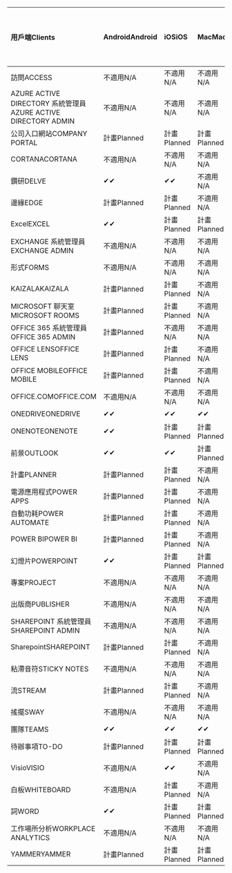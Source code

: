 <!-- This file is generated automatically. Changes made to this file will be overwritten.-->
|<span data-ttu-id="98e53-101">用戶端</span><span class="sxs-lookup"><span data-stu-id="98e53-101">Clients</span></span>|<span data-ttu-id="98e53-102">Android</span><span class="sxs-lookup"><span data-stu-id="98e53-102">Android</span></span>|<span data-ttu-id="98e53-103">iOS</span><span class="sxs-lookup"><span data-stu-id="98e53-103">iOS</span></span>|<span data-ttu-id="98e53-104">Mac</span><span class="sxs-lookup"><span data-stu-id="98e53-104">Mac</span></span>|<span data-ttu-id="98e53-105">Windows 10</span><span class="sxs-lookup"><span data-stu-id="98e53-105">Windows 10</span></span><br><span data-ttu-id="98e53-106">桌上型電腦</span><span class="sxs-lookup"><span data-stu-id="98e53-106">Desktop</span></span>|<span data-ttu-id="98e53-107">Windows 10</span><span class="sxs-lookup"><span data-stu-id="98e53-107">Windows 10</span></span><br><span data-ttu-id="98e53-108">新式應用程式</span><span class="sxs-lookup"><span data-stu-id="98e53-108">Modern Apps</span></span>|
|:-|:-|:-|:-|:-|:-|
|<span data-ttu-id="98e53-109">訪問</span><span class="sxs-lookup"><span data-stu-id="98e53-109">ACCESS</span></span>|<span data-ttu-id="98e53-110">不適用</span><span class="sxs-lookup"><span data-stu-id="98e53-110">N/A</span></span>|<span data-ttu-id="98e53-111">不適用</span><span class="sxs-lookup"><span data-stu-id="98e53-111">N/A</span></span>|<span data-ttu-id="98e53-112">不適用</span><span class="sxs-lookup"><span data-stu-id="98e53-112">N/A</span></span>|<span data-ttu-id="98e53-113">計畫</span><span class="sxs-lookup"><span data-stu-id="98e53-113">Planned</span></span>|<span data-ttu-id="98e53-114">不適用</span><span class="sxs-lookup"><span data-stu-id="98e53-114">N/A</span></span>|
|<span data-ttu-id="98e53-115">AZURE ACTIVE DIRECTORY 系統管理員</span><span class="sxs-lookup"><span data-stu-id="98e53-115">AZURE ACTIVE DIRECTORY ADMIN</span></span>|<span data-ttu-id="98e53-116">不適用</span><span class="sxs-lookup"><span data-stu-id="98e53-116">N/A</span></span>|<span data-ttu-id="98e53-117">不適用</span><span class="sxs-lookup"><span data-stu-id="98e53-117">N/A</span></span>|<span data-ttu-id="98e53-118">不適用</span><span class="sxs-lookup"><span data-stu-id="98e53-118">N/A</span></span>|<span data-ttu-id="98e53-119">計畫</span><span class="sxs-lookup"><span data-stu-id="98e53-119">Planned</span></span>|<span data-ttu-id="98e53-120">不適用</span><span class="sxs-lookup"><span data-stu-id="98e53-120">N/A</span></span>|
|<span data-ttu-id="98e53-121">公司入口網站</span><span class="sxs-lookup"><span data-stu-id="98e53-121">COMPANY PORTAL</span></span>|<span data-ttu-id="98e53-122">計畫</span><span class="sxs-lookup"><span data-stu-id="98e53-122">Planned</span></span>|<span data-ttu-id="98e53-123">計畫</span><span class="sxs-lookup"><span data-stu-id="98e53-123">Planned</span></span>|<span data-ttu-id="98e53-124">計畫</span><span class="sxs-lookup"><span data-stu-id="98e53-124">Planned</span></span>|<span data-ttu-id="98e53-125">不適用</span><span class="sxs-lookup"><span data-stu-id="98e53-125">N/A</span></span>|<span data-ttu-id="98e53-126">計畫</span><span class="sxs-lookup"><span data-stu-id="98e53-126">Planned</span></span>|
|<span data-ttu-id="98e53-127">CORTANA</span><span class="sxs-lookup"><span data-stu-id="98e53-127">CORTANA</span></span>|<span data-ttu-id="98e53-128">不適用</span><span class="sxs-lookup"><span data-stu-id="98e53-128">N/A</span></span>|<span data-ttu-id="98e53-129">不適用</span><span class="sxs-lookup"><span data-stu-id="98e53-129">N/A</span></span>|<span data-ttu-id="98e53-130">不適用</span><span class="sxs-lookup"><span data-stu-id="98e53-130">N/A</span></span>|<span data-ttu-id="98e53-131">不適用</span><span class="sxs-lookup"><span data-stu-id="98e53-131">N/A</span></span>|<span data-ttu-id="98e53-132">計畫</span><span class="sxs-lookup"><span data-stu-id="98e53-132">Planned</span></span>|
|<span data-ttu-id="98e53-133">鑽研</span><span class="sxs-lookup"><span data-stu-id="98e53-133">DELVE</span></span>|<span data-ttu-id="98e53-134">✔</span><span class="sxs-lookup"><span data-stu-id="98e53-134">✔</span></span>|<span data-ttu-id="98e53-135">✔</span><span class="sxs-lookup"><span data-stu-id="98e53-135">✔</span></span>|<span data-ttu-id="98e53-136">不適用</span><span class="sxs-lookup"><span data-stu-id="98e53-136">N/A</span></span>|<span data-ttu-id="98e53-137">不適用</span><span class="sxs-lookup"><span data-stu-id="98e53-137">N/A</span></span>|<span data-ttu-id="98e53-138">不適用</span><span class="sxs-lookup"><span data-stu-id="98e53-138">N/A</span></span>|
|<span data-ttu-id="98e53-139">邊緣</span><span class="sxs-lookup"><span data-stu-id="98e53-139">EDGE</span></span>|<span data-ttu-id="98e53-140">計畫</span><span class="sxs-lookup"><span data-stu-id="98e53-140">Planned</span></span>|<span data-ttu-id="98e53-141">計畫</span><span class="sxs-lookup"><span data-stu-id="98e53-141">Planned</span></span>|<span data-ttu-id="98e53-142">不適用</span><span class="sxs-lookup"><span data-stu-id="98e53-142">N/A</span></span>|<span data-ttu-id="98e53-143">計畫</span><span class="sxs-lookup"><span data-stu-id="98e53-143">Planned</span></span>|<span data-ttu-id="98e53-144">不適用</span><span class="sxs-lookup"><span data-stu-id="98e53-144">N/A</span></span>|
|<span data-ttu-id="98e53-145">Excel</span><span class="sxs-lookup"><span data-stu-id="98e53-145">EXCEL</span></span>|<span data-ttu-id="98e53-146">✔</span><span class="sxs-lookup"><span data-stu-id="98e53-146">✔</span></span>|<span data-ttu-id="98e53-147">計畫</span><span class="sxs-lookup"><span data-stu-id="98e53-147">Planned</span></span>|<span data-ttu-id="98e53-148">計畫</span><span class="sxs-lookup"><span data-stu-id="98e53-148">Planned</span></span>|<span data-ttu-id="98e53-149">計畫</span><span class="sxs-lookup"><span data-stu-id="98e53-149">Planned</span></span>|<span data-ttu-id="98e53-150">不適用</span><span class="sxs-lookup"><span data-stu-id="98e53-150">N/A</span></span>|
|<span data-ttu-id="98e53-151">EXCHANGE 系統管理員</span><span class="sxs-lookup"><span data-stu-id="98e53-151">EXCHANGE ADMIN</span></span>|<span data-ttu-id="98e53-152">不適用</span><span class="sxs-lookup"><span data-stu-id="98e53-152">N/A</span></span>|<span data-ttu-id="98e53-153">不適用</span><span class="sxs-lookup"><span data-stu-id="98e53-153">N/A</span></span>|<span data-ttu-id="98e53-154">不適用</span><span class="sxs-lookup"><span data-stu-id="98e53-154">N/A</span></span>|<span data-ttu-id="98e53-155">✔</span><span class="sxs-lookup"><span data-stu-id="98e53-155">✔</span></span>|<span data-ttu-id="98e53-156">不適用</span><span class="sxs-lookup"><span data-stu-id="98e53-156">N/A</span></span>|
|<span data-ttu-id="98e53-157">形式</span><span class="sxs-lookup"><span data-stu-id="98e53-157">FORMS</span></span>|<span data-ttu-id="98e53-158">不適用</span><span class="sxs-lookup"><span data-stu-id="98e53-158">N/A</span></span>|<span data-ttu-id="98e53-159">不適用</span><span class="sxs-lookup"><span data-stu-id="98e53-159">N/A</span></span>|<span data-ttu-id="98e53-160">不適用</span><span class="sxs-lookup"><span data-stu-id="98e53-160">N/A</span></span>|<span data-ttu-id="98e53-161">不適用</span><span class="sxs-lookup"><span data-stu-id="98e53-161">N/A</span></span>|<span data-ttu-id="98e53-162">不適用</span><span class="sxs-lookup"><span data-stu-id="98e53-162">N/A</span></span>|
|<span data-ttu-id="98e53-163">KAIZALA</span><span class="sxs-lookup"><span data-stu-id="98e53-163">KAIZALA</span></span>|<span data-ttu-id="98e53-164">計畫</span><span class="sxs-lookup"><span data-stu-id="98e53-164">Planned</span></span>|<span data-ttu-id="98e53-165">計畫</span><span class="sxs-lookup"><span data-stu-id="98e53-165">Planned</span></span>|<span data-ttu-id="98e53-166">不適用</span><span class="sxs-lookup"><span data-stu-id="98e53-166">N/A</span></span>|<span data-ttu-id="98e53-167">不適用</span><span class="sxs-lookup"><span data-stu-id="98e53-167">N/A</span></span>|<span data-ttu-id="98e53-168">不適用</span><span class="sxs-lookup"><span data-stu-id="98e53-168">N/A</span></span>|
|<span data-ttu-id="98e53-169">MICROSOFT 聊天室</span><span class="sxs-lookup"><span data-stu-id="98e53-169">MICROSOFT ROOMS</span></span>|<span data-ttu-id="98e53-170">計畫</span><span class="sxs-lookup"><span data-stu-id="98e53-170">Planned</span></span>|<span data-ttu-id="98e53-171">計畫</span><span class="sxs-lookup"><span data-stu-id="98e53-171">Planned</span></span>|<span data-ttu-id="98e53-172">不適用</span><span class="sxs-lookup"><span data-stu-id="98e53-172">N/A</span></span>|<span data-ttu-id="98e53-173">不適用</span><span class="sxs-lookup"><span data-stu-id="98e53-173">N/A</span></span>|<span data-ttu-id="98e53-174">不適用</span><span class="sxs-lookup"><span data-stu-id="98e53-174">N/A</span></span>|
|<span data-ttu-id="98e53-175">OFFICE 365 系統管理員</span><span class="sxs-lookup"><span data-stu-id="98e53-175">OFFICE 365 ADMIN</span></span>|<span data-ttu-id="98e53-176">計畫</span><span class="sxs-lookup"><span data-stu-id="98e53-176">Planned</span></span>|<span data-ttu-id="98e53-177">不適用</span><span class="sxs-lookup"><span data-stu-id="98e53-177">N/A</span></span>|<span data-ttu-id="98e53-178">不適用</span><span class="sxs-lookup"><span data-stu-id="98e53-178">N/A</span></span>|<span data-ttu-id="98e53-179">不適用</span><span class="sxs-lookup"><span data-stu-id="98e53-179">N/A</span></span>|<span data-ttu-id="98e53-180">不適用</span><span class="sxs-lookup"><span data-stu-id="98e53-180">N/A</span></span>|
|<span data-ttu-id="98e53-181">OFFICE LENS</span><span class="sxs-lookup"><span data-stu-id="98e53-181">OFFICE LENS</span></span>|<span data-ttu-id="98e53-182">計畫</span><span class="sxs-lookup"><span data-stu-id="98e53-182">Planned</span></span>|<span data-ttu-id="98e53-183">計畫</span><span class="sxs-lookup"><span data-stu-id="98e53-183">Planned</span></span>|<span data-ttu-id="98e53-184">不適用</span><span class="sxs-lookup"><span data-stu-id="98e53-184">N/A</span></span>|<span data-ttu-id="98e53-185">不適用</span><span class="sxs-lookup"><span data-stu-id="98e53-185">N/A</span></span>|<span data-ttu-id="98e53-186">不適用</span><span class="sxs-lookup"><span data-stu-id="98e53-186">N/A</span></span>|
|<span data-ttu-id="98e53-187">OFFICE MOBILE</span><span class="sxs-lookup"><span data-stu-id="98e53-187">OFFICE MOBILE</span></span>|<span data-ttu-id="98e53-188">計畫</span><span class="sxs-lookup"><span data-stu-id="98e53-188">Planned</span></span>|<span data-ttu-id="98e53-189">計畫</span><span class="sxs-lookup"><span data-stu-id="98e53-189">Planned</span></span>|<span data-ttu-id="98e53-190">不適用</span><span class="sxs-lookup"><span data-stu-id="98e53-190">N/A</span></span>|<span data-ttu-id="98e53-191">不適用</span><span class="sxs-lookup"><span data-stu-id="98e53-191">N/A</span></span>|<span data-ttu-id="98e53-192">不適用</span><span class="sxs-lookup"><span data-stu-id="98e53-192">N/A</span></span>|
|<span data-ttu-id="98e53-193">OFFICE.COM</span><span class="sxs-lookup"><span data-stu-id="98e53-193">OFFICE.COM</span></span>|<span data-ttu-id="98e53-194">不適用</span><span class="sxs-lookup"><span data-stu-id="98e53-194">N/A</span></span>|<span data-ttu-id="98e53-195">不適用</span><span class="sxs-lookup"><span data-stu-id="98e53-195">N/A</span></span>|<span data-ttu-id="98e53-196">不適用</span><span class="sxs-lookup"><span data-stu-id="98e53-196">N/A</span></span>|<span data-ttu-id="98e53-197">不適用</span><span class="sxs-lookup"><span data-stu-id="98e53-197">N/A</span></span>|<span data-ttu-id="98e53-198">計畫</span><span class="sxs-lookup"><span data-stu-id="98e53-198">Planned</span></span>|
|<span data-ttu-id="98e53-199">ONEDRIVE</span><span class="sxs-lookup"><span data-stu-id="98e53-199">ONEDRIVE</span></span>|<span data-ttu-id="98e53-200">✔</span><span class="sxs-lookup"><span data-stu-id="98e53-200">✔</span></span>|<span data-ttu-id="98e53-201">✔</span><span class="sxs-lookup"><span data-stu-id="98e53-201">✔</span></span>|<span data-ttu-id="98e53-202">✔</span><span class="sxs-lookup"><span data-stu-id="98e53-202">✔</span></span>|<span data-ttu-id="98e53-203">✔</span><span class="sxs-lookup"><span data-stu-id="98e53-203">✔</span></span>|<span data-ttu-id="98e53-204">計畫</span><span class="sxs-lookup"><span data-stu-id="98e53-204">Planned</span></span>|
|<span data-ttu-id="98e53-205">ONENOTE</span><span class="sxs-lookup"><span data-stu-id="98e53-205">ONENOTE</span></span>|<span data-ttu-id="98e53-206">✔</span><span class="sxs-lookup"><span data-stu-id="98e53-206">✔</span></span>|<span data-ttu-id="98e53-207">計畫</span><span class="sxs-lookup"><span data-stu-id="98e53-207">Planned</span></span>|<span data-ttu-id="98e53-208">計畫</span><span class="sxs-lookup"><span data-stu-id="98e53-208">Planned</span></span>|<span data-ttu-id="98e53-209">計畫</span><span class="sxs-lookup"><span data-stu-id="98e53-209">Planned</span></span>|<span data-ttu-id="98e53-210">計畫</span><span class="sxs-lookup"><span data-stu-id="98e53-210">Planned</span></span>|
|<span data-ttu-id="98e53-211">前景</span><span class="sxs-lookup"><span data-stu-id="98e53-211">OUTLOOK</span></span>|<span data-ttu-id="98e53-212">✔</span><span class="sxs-lookup"><span data-stu-id="98e53-212">✔</span></span>|<span data-ttu-id="98e53-213">✔</span><span class="sxs-lookup"><span data-stu-id="98e53-213">✔</span></span>|<span data-ttu-id="98e53-214">計畫</span><span class="sxs-lookup"><span data-stu-id="98e53-214">Planned</span></span>|<span data-ttu-id="98e53-215">計畫</span><span class="sxs-lookup"><span data-stu-id="98e53-215">Planned</span></span>|<span data-ttu-id="98e53-216">計畫</span><span class="sxs-lookup"><span data-stu-id="98e53-216">Planned</span></span>|
|<span data-ttu-id="98e53-217">計畫</span><span class="sxs-lookup"><span data-stu-id="98e53-217">PLANNER</span></span>|<span data-ttu-id="98e53-218">計畫</span><span class="sxs-lookup"><span data-stu-id="98e53-218">Planned</span></span>|<span data-ttu-id="98e53-219">計畫</span><span class="sxs-lookup"><span data-stu-id="98e53-219">Planned</span></span>|<span data-ttu-id="98e53-220">不適用</span><span class="sxs-lookup"><span data-stu-id="98e53-220">N/A</span></span>|<span data-ttu-id="98e53-221">不適用</span><span class="sxs-lookup"><span data-stu-id="98e53-221">N/A</span></span>|<span data-ttu-id="98e53-222">不適用</span><span class="sxs-lookup"><span data-stu-id="98e53-222">N/A</span></span>|
|<span data-ttu-id="98e53-223">電源應用程式</span><span class="sxs-lookup"><span data-stu-id="98e53-223">POWER APPS</span></span>|<span data-ttu-id="98e53-224">計畫</span><span class="sxs-lookup"><span data-stu-id="98e53-224">Planned</span></span>|<span data-ttu-id="98e53-225">計畫</span><span class="sxs-lookup"><span data-stu-id="98e53-225">Planned</span></span>|<span data-ttu-id="98e53-226">不適用</span><span class="sxs-lookup"><span data-stu-id="98e53-226">N/A</span></span>|<span data-ttu-id="98e53-227">不適用</span><span class="sxs-lookup"><span data-stu-id="98e53-227">N/A</span></span>|<span data-ttu-id="98e53-228">計畫</span><span class="sxs-lookup"><span data-stu-id="98e53-228">Planned</span></span>|
|<span data-ttu-id="98e53-229">自動功耗</span><span class="sxs-lookup"><span data-stu-id="98e53-229">POWER AUTOMATE</span></span>|<span data-ttu-id="98e53-230">計畫</span><span class="sxs-lookup"><span data-stu-id="98e53-230">Planned</span></span>|<span data-ttu-id="98e53-231">計畫</span><span class="sxs-lookup"><span data-stu-id="98e53-231">Planned</span></span>|<span data-ttu-id="98e53-232">不適用</span><span class="sxs-lookup"><span data-stu-id="98e53-232">N/A</span></span>|<span data-ttu-id="98e53-233">不適用</span><span class="sxs-lookup"><span data-stu-id="98e53-233">N/A</span></span>|<span data-ttu-id="98e53-234">不適用</span><span class="sxs-lookup"><span data-stu-id="98e53-234">N/A</span></span>|
|<span data-ttu-id="98e53-235">POWER BI</span><span class="sxs-lookup"><span data-stu-id="98e53-235">POWER BI</span></span>|<span data-ttu-id="98e53-236">計畫</span><span class="sxs-lookup"><span data-stu-id="98e53-236">Planned</span></span>|<span data-ttu-id="98e53-237">計畫</span><span class="sxs-lookup"><span data-stu-id="98e53-237">Planned</span></span>|<span data-ttu-id="98e53-238">不適用</span><span class="sxs-lookup"><span data-stu-id="98e53-238">N/A</span></span>|<span data-ttu-id="98e53-239">計畫</span><span class="sxs-lookup"><span data-stu-id="98e53-239">Planned</span></span>|<span data-ttu-id="98e53-240">計畫</span><span class="sxs-lookup"><span data-stu-id="98e53-240">Planned</span></span>|
|<span data-ttu-id="98e53-241">幻燈片</span><span class="sxs-lookup"><span data-stu-id="98e53-241">POWERPOINT</span></span>|<span data-ttu-id="98e53-242">✔</span><span class="sxs-lookup"><span data-stu-id="98e53-242">✔</span></span>|<span data-ttu-id="98e53-243">計畫</span><span class="sxs-lookup"><span data-stu-id="98e53-243">Planned</span></span>|<span data-ttu-id="98e53-244">計畫</span><span class="sxs-lookup"><span data-stu-id="98e53-244">Planned</span></span>|<span data-ttu-id="98e53-245">計畫</span><span class="sxs-lookup"><span data-stu-id="98e53-245">Planned</span></span>|<span data-ttu-id="98e53-246">計畫</span><span class="sxs-lookup"><span data-stu-id="98e53-246">Planned</span></span>|
|<span data-ttu-id="98e53-247">專案</span><span class="sxs-lookup"><span data-stu-id="98e53-247">PROJECT</span></span>|<span data-ttu-id="98e53-248">不適用</span><span class="sxs-lookup"><span data-stu-id="98e53-248">N/A</span></span>|<span data-ttu-id="98e53-249">不適用</span><span class="sxs-lookup"><span data-stu-id="98e53-249">N/A</span></span>|<span data-ttu-id="98e53-250">不適用</span><span class="sxs-lookup"><span data-stu-id="98e53-250">N/A</span></span>|<span data-ttu-id="98e53-251">計畫</span><span class="sxs-lookup"><span data-stu-id="98e53-251">Planned</span></span>|<span data-ttu-id="98e53-252">不適用</span><span class="sxs-lookup"><span data-stu-id="98e53-252">N/A</span></span>|
|<span data-ttu-id="98e53-253">出版商</span><span class="sxs-lookup"><span data-stu-id="98e53-253">PUBLISHER</span></span>|<span data-ttu-id="98e53-254">不適用</span><span class="sxs-lookup"><span data-stu-id="98e53-254">N/A</span></span>|<span data-ttu-id="98e53-255">不適用</span><span class="sxs-lookup"><span data-stu-id="98e53-255">N/A</span></span>|<span data-ttu-id="98e53-256">不適用</span><span class="sxs-lookup"><span data-stu-id="98e53-256">N/A</span></span>|<span data-ttu-id="98e53-257">計畫</span><span class="sxs-lookup"><span data-stu-id="98e53-257">Planned</span></span>|<span data-ttu-id="98e53-258">不適用</span><span class="sxs-lookup"><span data-stu-id="98e53-258">N/A</span></span>|
|<span data-ttu-id="98e53-259">SHAREPOINT 系統管理員</span><span class="sxs-lookup"><span data-stu-id="98e53-259">SHAREPOINT ADMIN</span></span>|<span data-ttu-id="98e53-260">不適用</span><span class="sxs-lookup"><span data-stu-id="98e53-260">N/A</span></span>|<span data-ttu-id="98e53-261">不適用</span><span class="sxs-lookup"><span data-stu-id="98e53-261">N/A</span></span>|<span data-ttu-id="98e53-262">不適用</span><span class="sxs-lookup"><span data-stu-id="98e53-262">N/A</span></span>|<span data-ttu-id="98e53-263">計畫</span><span class="sxs-lookup"><span data-stu-id="98e53-263">Planned</span></span>|<span data-ttu-id="98e53-264">不適用</span><span class="sxs-lookup"><span data-stu-id="98e53-264">N/A</span></span>|
|<span data-ttu-id="98e53-265">Sharepoint</span><span class="sxs-lookup"><span data-stu-id="98e53-265">SHAREPOINT</span></span>|<span data-ttu-id="98e53-266">計畫</span><span class="sxs-lookup"><span data-stu-id="98e53-266">Planned</span></span>|<span data-ttu-id="98e53-267">計畫</span><span class="sxs-lookup"><span data-stu-id="98e53-267">Planned</span></span>|<span data-ttu-id="98e53-268">不適用</span><span class="sxs-lookup"><span data-stu-id="98e53-268">N/A</span></span>|<span data-ttu-id="98e53-269">不適用</span><span class="sxs-lookup"><span data-stu-id="98e53-269">N/A</span></span>|<span data-ttu-id="98e53-270">不適用</span><span class="sxs-lookup"><span data-stu-id="98e53-270">N/A</span></span>|
|<span data-ttu-id="98e53-271">粘滯音符</span><span class="sxs-lookup"><span data-stu-id="98e53-271">STICKY NOTES</span></span>|<span data-ttu-id="98e53-272">不適用</span><span class="sxs-lookup"><span data-stu-id="98e53-272">N/A</span></span>|<span data-ttu-id="98e53-273">不適用</span><span class="sxs-lookup"><span data-stu-id="98e53-273">N/A</span></span>|<span data-ttu-id="98e53-274">不適用</span><span class="sxs-lookup"><span data-stu-id="98e53-274">N/A</span></span>|<span data-ttu-id="98e53-275">不適用</span><span class="sxs-lookup"><span data-stu-id="98e53-275">N/A</span></span>|<span data-ttu-id="98e53-276">計畫</span><span class="sxs-lookup"><span data-stu-id="98e53-276">Planned</span></span>|
|<span data-ttu-id="98e53-277">流</span><span class="sxs-lookup"><span data-stu-id="98e53-277">STREAM</span></span>|<span data-ttu-id="98e53-278">計畫</span><span class="sxs-lookup"><span data-stu-id="98e53-278">Planned</span></span>|<span data-ttu-id="98e53-279">計畫</span><span class="sxs-lookup"><span data-stu-id="98e53-279">Planned</span></span>|<span data-ttu-id="98e53-280">不適用</span><span class="sxs-lookup"><span data-stu-id="98e53-280">N/A</span></span>|<span data-ttu-id="98e53-281">不適用</span><span class="sxs-lookup"><span data-stu-id="98e53-281">N/A</span></span>|<span data-ttu-id="98e53-282">不適用</span><span class="sxs-lookup"><span data-stu-id="98e53-282">N/A</span></span>|
|<span data-ttu-id="98e53-283">搖擺</span><span class="sxs-lookup"><span data-stu-id="98e53-283">SWAY</span></span>|<span data-ttu-id="98e53-284">不適用</span><span class="sxs-lookup"><span data-stu-id="98e53-284">N/A</span></span>|<span data-ttu-id="98e53-285">不適用</span><span class="sxs-lookup"><span data-stu-id="98e53-285">N/A</span></span>|<span data-ttu-id="98e53-286">不適用</span><span class="sxs-lookup"><span data-stu-id="98e53-286">N/A</span></span>|<span data-ttu-id="98e53-287">不適用</span><span class="sxs-lookup"><span data-stu-id="98e53-287">N/A</span></span>|<span data-ttu-id="98e53-288">計畫</span><span class="sxs-lookup"><span data-stu-id="98e53-288">Planned</span></span>|
|<span data-ttu-id="98e53-289">團隊</span><span class="sxs-lookup"><span data-stu-id="98e53-289">TEAMS</span></span>|<span data-ttu-id="98e53-290">✔</span><span class="sxs-lookup"><span data-stu-id="98e53-290">✔</span></span>|<span data-ttu-id="98e53-291">✔</span><span class="sxs-lookup"><span data-stu-id="98e53-291">✔</span></span>|<span data-ttu-id="98e53-292">✔</span><span class="sxs-lookup"><span data-stu-id="98e53-292">✔</span></span>|<span data-ttu-id="98e53-293">計畫</span><span class="sxs-lookup"><span data-stu-id="98e53-293">Planned</span></span>|<span data-ttu-id="98e53-294">不適用</span><span class="sxs-lookup"><span data-stu-id="98e53-294">N/A</span></span>|
|<span data-ttu-id="98e53-295">待辦事項</span><span class="sxs-lookup"><span data-stu-id="98e53-295">TO-DO</span></span>|<span data-ttu-id="98e53-296">計畫</span><span class="sxs-lookup"><span data-stu-id="98e53-296">Planned</span></span>|<span data-ttu-id="98e53-297">計畫</span><span class="sxs-lookup"><span data-stu-id="98e53-297">Planned</span></span>|<span data-ttu-id="98e53-298">計畫</span><span class="sxs-lookup"><span data-stu-id="98e53-298">Planned</span></span>|<span data-ttu-id="98e53-299">不適用</span><span class="sxs-lookup"><span data-stu-id="98e53-299">N/A</span></span>|<span data-ttu-id="98e53-300">計畫</span><span class="sxs-lookup"><span data-stu-id="98e53-300">Planned</span></span>|
|<span data-ttu-id="98e53-301">Visio</span><span class="sxs-lookup"><span data-stu-id="98e53-301">VISIO</span></span>|<span data-ttu-id="98e53-302">不適用</span><span class="sxs-lookup"><span data-stu-id="98e53-302">N/A</span></span>|<span data-ttu-id="98e53-303">✔</span><span class="sxs-lookup"><span data-stu-id="98e53-303">✔</span></span>|<span data-ttu-id="98e53-304">不適用</span><span class="sxs-lookup"><span data-stu-id="98e53-304">N/A</span></span>|<span data-ttu-id="98e53-305">計畫</span><span class="sxs-lookup"><span data-stu-id="98e53-305">Planned</span></span>|<span data-ttu-id="98e53-306">不適用</span><span class="sxs-lookup"><span data-stu-id="98e53-306">N/A</span></span>|
|<span data-ttu-id="98e53-307">白板</span><span class="sxs-lookup"><span data-stu-id="98e53-307">WHITEBOARD</span></span>|<span data-ttu-id="98e53-308">不適用</span><span class="sxs-lookup"><span data-stu-id="98e53-308">N/A</span></span>|<span data-ttu-id="98e53-309">計畫</span><span class="sxs-lookup"><span data-stu-id="98e53-309">Planned</span></span>|<span data-ttu-id="98e53-310">不適用</span><span class="sxs-lookup"><span data-stu-id="98e53-310">N/A</span></span>|<span data-ttu-id="98e53-311">不適用</span><span class="sxs-lookup"><span data-stu-id="98e53-311">N/A</span></span>|<span data-ttu-id="98e53-312">計畫</span><span class="sxs-lookup"><span data-stu-id="98e53-312">Planned</span></span>|
|<span data-ttu-id="98e53-313">詞</span><span class="sxs-lookup"><span data-stu-id="98e53-313">WORD</span></span>|<span data-ttu-id="98e53-314">✔</span><span class="sxs-lookup"><span data-stu-id="98e53-314">✔</span></span>|<span data-ttu-id="98e53-315">計畫</span><span class="sxs-lookup"><span data-stu-id="98e53-315">Planned</span></span>|<span data-ttu-id="98e53-316">計畫</span><span class="sxs-lookup"><span data-stu-id="98e53-316">Planned</span></span>|<span data-ttu-id="98e53-317">計畫</span><span class="sxs-lookup"><span data-stu-id="98e53-317">Planned</span></span>|<span data-ttu-id="98e53-318">✔</span><span class="sxs-lookup"><span data-stu-id="98e53-318">✔</span></span>|
|<span data-ttu-id="98e53-319">工作場所分析</span><span class="sxs-lookup"><span data-stu-id="98e53-319">WORKPLACE ANALYTICS</span></span>|<span data-ttu-id="98e53-320">不適用</span><span class="sxs-lookup"><span data-stu-id="98e53-320">N/A</span></span>|<span data-ttu-id="98e53-321">不適用</span><span class="sxs-lookup"><span data-stu-id="98e53-321">N/A</span></span>|<span data-ttu-id="98e53-322">不適用</span><span class="sxs-lookup"><span data-stu-id="98e53-322">N/A</span></span>|<span data-ttu-id="98e53-323">不適用</span><span class="sxs-lookup"><span data-stu-id="98e53-323">N/A</span></span>|<span data-ttu-id="98e53-324">不適用</span><span class="sxs-lookup"><span data-stu-id="98e53-324">N/A</span></span>|
|<span data-ttu-id="98e53-325">YAMMER</span><span class="sxs-lookup"><span data-stu-id="98e53-325">YAMMER</span></span>|<span data-ttu-id="98e53-326">計畫</span><span class="sxs-lookup"><span data-stu-id="98e53-326">Planned</span></span>|<span data-ttu-id="98e53-327">計畫</span><span class="sxs-lookup"><span data-stu-id="98e53-327">Planned</span></span>|<span data-ttu-id="98e53-328">計畫</span><span class="sxs-lookup"><span data-stu-id="98e53-328">Planned</span></span>|<span data-ttu-id="98e53-329">計畫</span><span class="sxs-lookup"><span data-stu-id="98e53-329">Planned</span></span>|<span data-ttu-id="98e53-330">不適用</span><span class="sxs-lookup"><span data-stu-id="98e53-330">N/A</span></span>|
